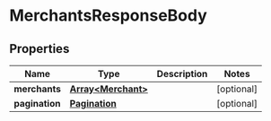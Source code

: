 # MerchantsResponseBody

## Properties
Name | Type | Description | Notes
------------ | ------------- | ------------- | -------------
**merchants** | [**Array&lt;Merchant&gt;**](Merchant.md) |  | [optional] 
**pagination** | [**Pagination**](Pagination.md) |  | [optional] 


